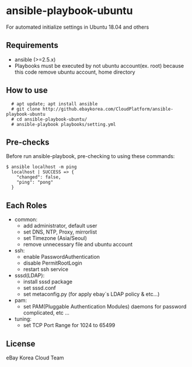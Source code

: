 ansible-playbook-ubuntu
=========

For automated initialize settings in Ubuntu 18.04 and others

Requirements
------------

- ansible (>=2.5.x)
- Playbooks must be executed by not ubuntu account(ex. root) because this code remove ubuntu account, home directory

How to use
--------------

      # apt update; apt install ansible
      # git clone http://github.ebaykorea.com/CloudPlatform/ansible-playbook-ubuntu
      # cd ansible-playbook-ubuntu/
      # ansible-playbook playbooks/setting.yml

Pre-checks
----------------

Before run ansible-playbook, pre-checking to using these commands:

    $ ansible localhost -m ping
      localhost | SUCCESS => {
        "changed": false,
        "ping": "pong"
      }

Each Roles
----------------

- common:
  - add administrator, default user
  - set DNS, NTP, Proxy, mirrorlist
  - set Timezone (Asia/Seoul)
  - remove unnecessary file and ubuntu account
- ssh:
  - enable PasswordAuthentication
  - disable PermitRootLogin
  - restart ssh service
- sssd(LDAP):
  - install sssd package
  - set sssd.conf
  - set metaconfig.py (for apply ebay`s LDAP policy & etc...)
- pam:
  - set PAM(Pluggable Authentication Modules) daemons for password complicated, etc ...
- tuning:
  - set TCP Port Range for 1024 to 65499

License
-------

eBay Korea Cloud Team
